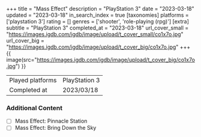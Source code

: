 +++
title = "Mass Effect"
description = "PlayStation 3"
date = "2023-03-18"
updated = "2023-03-18"
in_search_index = true
[taxonomies]
platforms = ['playstation 3']
rating = []
genres = ['shooter', 'role-playing (rpg)']
[extra]
subtitle = "PlayStation 3"
completed_at = "2023-03-18"
url_cover_small = "https://images.igdb.com/igdb/image/upload/t_cover_small/co1x7o.jpg"
url_cover_big = "https://images.igdb.com/igdb/image/upload/t_cover_big/co1x7o.jpg"
+++
{{ image(src="https://images.igdb.com/igdb/image/upload/t_cover_big/co1x7o.jpg") }}

|              |            |
| ------------ | ---------- |
| Played platforms    | PlayStation 3 |
| Completed at | 2023/03/18 |


### Additional Content


- [ ] Mass Effect: Pinnacle Station
- [ ] Mass Effect: Bring Down the Sky